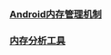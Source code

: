 ### [Android内存管理机制](https://github.com/ningbaoqi/PerformanceOptimization/blob/master/README-neicun1.md)
### [内存分析工具](https://github.com/ningbaoqi/PerformanceOptimization/blob/master/README-tools.md)
